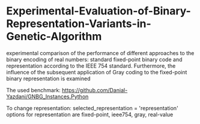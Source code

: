# Experimental-Evaluation-of-Binary-Representation-Variants-in-Genetic-Algorithm
experimental comparison of the performance of different approaches to the binary encoding of real numbers: standard fixed-point binary code and representation according to the IEEE 754 standard. Furthermore, the influence of the subsequent application of Gray coding to the fixed-point binary representation is examined

The used benchmark: https://github.com/Danial-Yazdani/GNBG_Instances.Python

To change representation: selected_representation = 'representation'
options for representation are fixed-point, ieee754, gray, real-value
